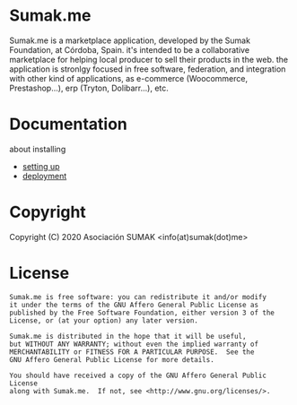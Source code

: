 Sumak.me
========================

Sumak.me is a marketplace application, developed by the Sumak Foundation, at Córdoba, Spain.
it's intended to be a collaborative marketplace for helping local producer to sell their products in the web.
the application is stronlgy focused in free software, federation, and integration with other kind of applications, as e-commerce (Woocommerce, Prestashop...), erp (Tryton, Dolibarr...), etc.

# Documentation

about installing

+ [setting up](/docs/en/setting_up.md)
+ [deployment](/docs/en/deployment.md)

# Copyright
Copyright (C) 2020 Asociación SUMAK <info(at)sumak(dot)me>

# License
```
Sumak.me is free software: you can redistribute it and/or modify
it under the terms of the GNU Affero General Public License as
published by the Free Software Foundation, either version 3 of the
License, or (at your option) any later version.

Sumak.me is distributed in the hope that it will be useful,
but WITHOUT ANY WARRANTY; without even the implied warranty of
MERCHANTABILITY or FITNESS FOR A PARTICULAR PURPOSE.  See the
GNU Affero General Public License for more details.

You should have received a copy of the GNU Affero General Public License
along with Sumak.me.  If not, see <http://www.gnu.org/licenses/>.
```



